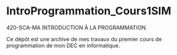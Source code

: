 # IntroProgrammation_Cours1SIM

420-SCA-MA INTRODUCTION À LA PROGRAMMATION.

Ce dépôt est une archive de mes travaux du premier cours de programmation de mon DEC en informatique.
